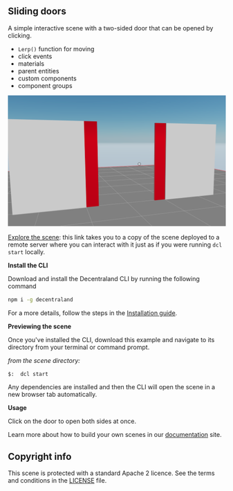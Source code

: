 ## Sliding doors

A simple interactive scene with a two-sided door that can be opened by clicking.

- `Lerp()` function for moving
- click events
- materials
- parent entities
- custom components 
- component groups

![](screenshot/screenshot.png)

[Explore the scene](https://sliding-door-nzpxlhlaiy.now.sh): this link takes you to a copy of the scene deployed to a remote server where you can interact with it just as if you were running `dcl start` locally.

**Install the CLI**

Download and install the Decentraland CLI by running the following command

```bash
npm i -g decentraland
```

For a more details, follow the steps in the [Installation guide](https://docs.decentraland.org/documentation/installation-guide/).


**Previewing the scene**

Once you've installed the CLI, download this example and navigate to its directory from your terminal or command prompt.

_from the scene directory:_

```
$:  dcl start
```

Any dependencies are installed and then the CLI will open the scene in a new browser tab automatically.

**Usage**

Click on the door to open both sides at once.

Learn more about how to build your own scenes in our [documentation](https://docs.decentraland.org/) site.

## Copyright info

This scene is protected with a standard Apache 2 licence. See the terms and conditions in the [LICENSE](/LICENSE) file.